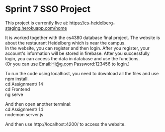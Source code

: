 # Sprint 7 SSO Project
This project is currently live at: https://cs-heidelberg-staging.herokuapp.com/home

It is worked together with the cs4380 database final project. The website is about the restaurant Heidelberg which is near the campus.   
In the website, you can register and then login. After you register, your account's information will be stored in firebase. After you successfully login, you can access the data in database and use the functions.  
(Or you can use Email:Hi@g.com Password:123456 to login.)

To run the code using localhost, you need to download all the files and use npm install.  
cd Assignment\ 14  
cd Frontend   
ng serve   

And then open another terminal:    
cd Assignment\ 14   
nodemon server.js   

And then use http://localhost:4200/ to access the website. 
